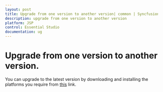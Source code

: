 ```yaml
---
layout: post
title: Upgrade from one version to another version| common | Syncfusion
description: upgrade from one version to another version
platform: JSP
control: Essential Studio
documentation: ug
---
```


# Upgrade from one version to another version.

You can upgrade to the latest version by downloading and installing the platforms you require from [this](https://www.syncfusion.com/downloads/latest-version) link.
